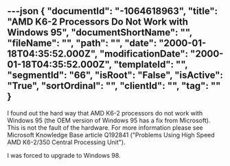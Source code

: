 ---json
{
  "documentId": "-1064618963",
  "title": "AMD K6-2 Processors Do Not Work with Windows 95",
  "documentShortName": "",
  "fileName": "",
  "path": "",
  "date": "2000-01-18T04:35:52.000Z",
  "modificationDate": "2000-01-18T04:35:52.000Z",
  "templateId": "",
  "segmentId": "66",
  "isRoot": "False",
  "isActive": "True",
  "sortOrdinal": "",
  "clientId": "",
  "tag": ""
}
---

I found out the hard way that AMD K6-2 processors do not work with Windows 95 (the OEM version of Windows 95 has a fix from Microsoft). This is not the fault of the hardware. For more information please see Microsoft Knowledge Base article Q192841 (&quot;Problems Using High Speed AMD K6-2/350 Central Processing Unit&quot;).

I was forced to upgrade to Windows 98.
